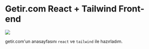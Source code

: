 # Getir.com React + Tailwind Front-end

![](https://1.bp.blogspot.com/-RY9Fbe_Gjpo/YSiUBkTtTQI/AAAAAAAAOTM/v1tK1cMMsYMqPkyr1nOpy_iDUu1doIiBwCLcBGAsYHQ/s1206/Ekran%2BResmi%2B2021-08-27%2B10.27.27.png)

getir.com'un anasayfasını `react` ve `tailwind` ile hazırladım.


